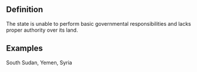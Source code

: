 ## Definition
The state is unable to perform basic governmental responsibilities and lacks proper authority over its land.  

## Examples
South Sudan, Yemen, Syria